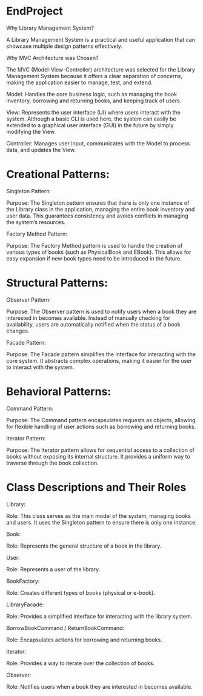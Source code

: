 # EndProject
Why Library Management System?

A Library Management System is a practical and useful application that can showcase multiple design patterns effectively.

Why MVC Architecture was Chosen?

The MVC (Model-View-Controller) architecture was selected for the Library Management System because it offers a clear separation of concerns, making the application easier to manage, test, and extend.

Model: Handles the core business logic, such as managing the book inventory, borrowing and returning books, and keeping track of users.

View: Represents the user interface (UI) where users interact with the system. Although a basic CLI is used here, the system can easily be extended to a graphical user interface (GUI) in the future by simply modifying the View.

Controller: Manages user input, communicates with the Model to process data, and updates the View.


# Creational Patterns:

Singleton Pattern:

Purpose: The Singleton pattern ensures that there is only one instance of the Library class in the application, managing the entire book inventory and user data. This guarantees consistency and avoids conflicts in managing the system’s resources.

Factory Method Pattern:

Purpose: The Factory Method pattern is used to handle the creation of various types of books (such as PhysicalBook and EBook). This allows for easy expansion if new book types need to be introduced in the future.

# Structural Patterns:

Observer Pattern:

Purpose: The Observer pattern is used to notify users when a book they are interested in becomes available. Instead of manually checking for availability, users are automatically notified when the status of a book changes.

Facade Pattern:

Purpose: The Facade pattern simplifies the interface for interacting with the core system. It abstracts complex operations, making it easier for the user to interact with the system.

# Behavioral Patterns:

Command Pattern:

Purpose: The Command pattern encapsulates requests as objects, allowing for flexible handling of user actions such as borrowing and returning books.

Iterator Pattern:

Purpose: The Iterator pattern allows for sequential access to a collection of books without exposing its internal structure. It provides a uniform way to traverse through the book collection.


# Class Descriptions and Their Roles

Library:

Role: This class serves as the main model of the system, managing books and users. It uses the Singleton pattern to ensure there is only one instance.

Book:

Role: Represents the general structure of a book in the library.

User:

Role: Represents a user of the library.

BookFactory:

Role: Creates different types of books (physical or e-book).

LibraryFacade:

Role: Provides a simplified interface for interacting with the library system.

BorrowBookCommand / ReturnBookCommand:

Role: Encapsulates actions for borrowing and returning books.

Iterator:

Role: Provides a way to iterate over the collection of books.

Observer:

Role: Notifies users when a book they are interested in becomes available.
